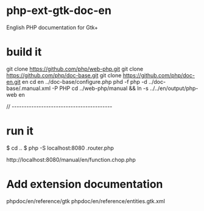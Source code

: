 # php-ext-gtk-doc-en
English PHP documentation for Gtk+


build it
========

git clone https://github.com/php/web-php.git
git clone https://github.com/php/doc-base.git
git clone https://github.com/php/doc-en.git en
cd en
../doc-base/configure.php
phd -f php -d ../doc-base/.manual.xml -P PHP
cd ../web-php/manual && ln -s ../../en/output/php-web en

// -----------------------------------------

run it
======

$ cd ..
$ php -S localhost:8080 .router.php

http://localhost:8080/manual/en/function.chop.php


Add extension documentation
===========================

phpdoc/en/reference/gtk
phpdoc/en/reference/entities.gtk.xml



